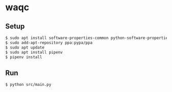 # waqc

## Setup

```bash
$ sudo apt install software-properties-common python-software-properties
$ sudo add-apt-repository ppa:pypa/ppa
$ sudo apt update
$ sudo apt install pipenv
$ pipenv install
```

## Run

```bash
$ python src/main.py
```

